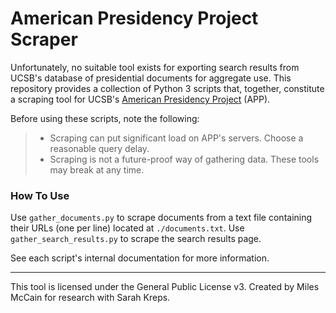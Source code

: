 # American Presidency Project Scraper
Unfortunately, no suitable tool exists for exporting search results from UCSB's database of presidential documents for aggregate use. This repository provides a collection of Python 3 scripts that, together, constitute a scraping tool for UCSB's [American Presidency Project](https://www.presidency.ucsb.edu) (APP).

Before using these scripts, note the following:

> * Scraping can put significant load on APP's servers. Choose a reasonable query delay.
> * Scraping is not a future-proof way of gathering data. These tools may break at any time.

### How To Use

Use `gather_documents.py` to scrape documents from a text file containing their URLs (one per line) located at `./documents.txt`. Use `gather_search_results.py` to scrape the search results page.

See each script's internal documentation for more information.

---

This tool is licensed under the General Public License v3. Created by Miles McCain for research with Sarah Kreps.
